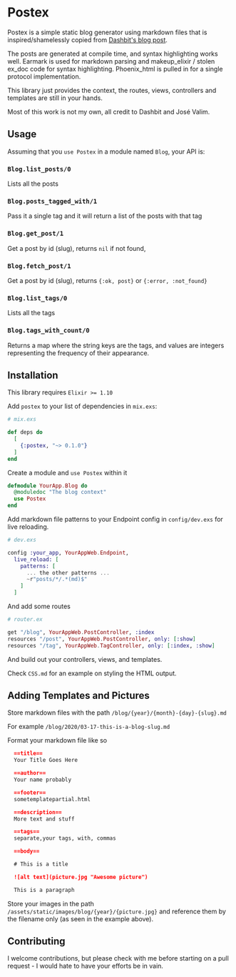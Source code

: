 # Postex

Postex is a simple static blog generator using markdown files that is inspired/shamelessly copied from [Dashbit's blog post](https://dashbit.co/blog/welcome-to-our-blog-how-it-was-made).

The posts are generated at compile time, and syntax highlighting works well. Earmark is used 
for markdown parsing and makeup_elixir / stolen ex_doc code for syntax highlighting. Phoenix_html is pulled in for a single protocol implementation.

This library just provides the context, the routes, views, controllers and templates are still in your hands.

Most of this work is not my own, all credit to Dashbit and José Valim.

## Usage

Assuming that you `use Postex` in a module named `Blog`, your API is:

###  `Blog.list_posts/0`

Lists all the posts

### `Blog.posts_tagged_with/1`

Pass it a single tag and it will return a list of the posts with that tag

### `Blog.get_post/1`

Get a post by id (slug), returns `nil` if not found,

### `Blog.fetch_post/1`

Get a post by id (slug), returns `{:ok, post}` or `{:error, :not_found}`
  
### `Blog.list_tags/0`

Lists all the tags

### `Blog.tags_with_count/0`

Returns a map where the string keys are the tags, and values are integers representing the frequency of their appearance.


## Installation

This library requires `Elixir >= 1.10`

Add `postex` to your list of dependencies in `mix.exs`:

```elixir
# mix.exs

def deps do
  [
    {:postex, "~> 0.1.0"}
  ]
end
```

Create a module and `use Postex` within it

```elixir
defmodule YourApp.Blog do
  @moduledoc "The blog context"
  use Postex
end
```

Add markdown file patterns to your Endpoint config in `config/dev.exs` for live reloading.

```elixir
# dev.exs

config :your_app, YourAppWeb.Endpoint,
  live_reload: [
    patterns: [
      ... the other patterns ...
      ~r"posts/*/.*(md)$"
    ]
  ]
```

And add some routes

```elixir
# router.ex

get "/blog", YourAppWeb.PostController, :index
resources "/post", YourAppWeb.PostController, only: [:show]
resources "/tag", YourAppWeb.TagController, only: [:index, :show]
```

And build out your controllers, views, and templates.

Check `CSS.md` for an example on styling the HTML output.


## Adding Templates and Pictures

Store markdown files with the path `/blog/{year}/{month}-{day}-{slug}.md` 

For example `/blog/2020/03-17-this-is-a-blog-slug.md`


Format your markdown file like so

```markdown
  ==title==
  Your Title Goes Here

  ==author==
  Your name probably

  ==footer==
  sometemplatepartial.html

  ==description==
  More text and stuff

  ==tags==
  separate,your tags, with, commas

  ==body==

  # This is a title

  ![alt text](picture.jpg "Awesome picture")

  This is a paragraph

```

Store your images in the path `/assets/static/images/blog/{year}/{picture.jpg}` and reference them by the filename only (as seen in the example above).

## Contributing

I welcome contributions, but please check with me before starting on a pull request - I would hate to have your efforts be in vain.
